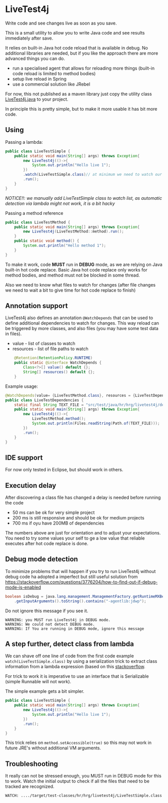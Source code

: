 
#  LiveTest4j

Write code and see changes live as soon as you save.

This is a small utility to allow you to write Java code and see results immediately after save.

It relies on built-in Java hot code reload that is available in debug. No additional libraries are needed,
but if you like the approach there are more advanced things you can do.

- run a specialised agent that allows for reloading more things (built-in code reload is limited to method bodies)
- setup live reload in Spring
- use a commercial solution like JRebel

For now, this not published as a maven library just copy the utility class [LiveTest4j.java](src/main/java/hr/hrg/livetest4j/LiveTest4j.java)  to your project.

In principle this is pretty simple, but to make it more usable it has bit more code.

## Using

Passing a lambda:

```Java
public class LiveTestSimple {
	public static void main(String[] args) throws Exception{
		new LiveTest4j(()->{
			System.out.println("Hello live 1");
		})
		.watch(LiveTestSimple.class)// at minimum we need to watch our file
		.run();
	}
}
```

*NOTICE!!: we manually add LiveTestSimple class to watch list, as automatic detection via lambda might not work, it is a bit hacky* 

Passing a method reference

```Java
public class LiveTestMethod {
	public static void main(String[] args) throws Exception{
		new LiveTest4j(LiveTestMethod::method).run();
	}
	public static void method() {
		System.out.println("Hello method 1");
	}
}
```

To make it work, code **MUST** run in **DEBUG** mode, as we are relying on Java built-in hot code replace. Basic Java 
hot code replace only works for method bodies, and method must not be blocked in some thread. 

Also we need to know what files to watch for changes (after file changes we need to wait a bit to give time for hot code replace to finish)

## Annotation support

LiveTest4j also defines an annotation `@WatchDepends` that can be used to define additional dependencies to watch for changes. This way reload can be triggered by more classes, and also files (you may have some test data in files).

- value  - list of classes to watch
- resources - list of file paths to watch

```Java
	@Retention(RetentionPolicy.RUNTIME)
	public static @interface WatchDepends {
		Class<?>[] value() default {};
		String[] resources() default {};
	}
```

Example usage:

```java
@WatchDepends(value= {LiveTestMethod.class}, resources = {LiveTestDependencies.TEXT_FILE})
public class LiveTestDependencies {
	static final String TEXT_FILE = "src/test/java/hr/hrg/livetest4j/dep.file.txt";
	public static void main(String[] args) throws Exception{
		new LiveTest4j(()->{
			LiveTestMethod.method();
			System.out.println(Files.readString(Path.of(TEXT_FILE)));
		})
		.run();
	}
}
```

## IDE support

For now only tested in Eclipse, but should work in others.

## Execution delay

After discovering a class file has changed a delay is needed before running the code

- 50 ms can be ok for very simple project 
- 200 ms is still responsive and should be ok for medium projects
- 700 ms if oyu have 200MB of dependencies

The numbers above are just for orientation and to adjust your expectations. You
need to try some values your self to ge a low value that reliable executes after hot code replace
is done.

## Debug mode detection

To minimize problems that will happen if you try to run LiveTest4j without debug code ha adopted a imperfect but still useful solution
from https://stackoverflow.com/questions/3776204/how-to-find-out-if-debug-mode-is-enabled

```java
boolean isDebug = java.lang.management.ManagementFactory.getRuntimeMXBean()
    .getInputArguments().toString().contains("-agentlib:jdwp");
```

 Do not ignore this message if you see it.

```
WARNING: you MUST run LiveTest4j in DEBUG mode.
WARNING: We could not detect DEBUG mode.
WARNING: If You are running in DEBUG mode, ignore this message
```

## A step further, detect class from lambda

We can shave off one line of code from the first code example `watch(LiveTestSimple.class)` by using a serialization trick to extract class information from a lambda expression (based on this [stackoverflow](https://stackoverflow.com/questions/21860875/printing-debug-info-on-errors-with-java-8-lambda-expressions).

For trick to work it is imperative to use an interface that is Serializable (simple Runnable will not work). 

The simple example gets a bit simpler.

```Java
public class LiveTestSimple {
	public static void main(String[] args) throws Exception{
		new LiveTest4j(()->{
			System.out.println("Hello live 1");
		})
		.run();
	}
}
```

This trick relies on `method.setAccessible(true)` so this may not work in future JRE's without additional VM arguments. 

## Troubleshooting

It really can not be stressed enough, you MUST run in DEBUG mode for this to work. Watch the initial output to check if all the files that need to be tracked are recognized.

```
WATCH: ..../target/test-classes/hr/hrg/livetest4j/LiveTestSimple.class
```

